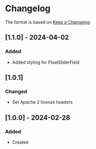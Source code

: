 ﻿# Changelog
The format is based on [Keep a Changelog](https://keepachangelog.com/en/1.0.0/).

## [1.1.0] - 2024-04-02
### Added
- Added styling for FloatSliderField

## [1.0.1]
### Changed
- Set Apache 2 license headers

## [1.0.0] - 2024-02-28
### Added
- Created
